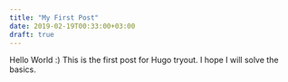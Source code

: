 ```yaml
---
title: "My First Post"
date: 2019-02-19T00:33:00+03:00
draft: true
---
```


Hello World :)
This is the first post for Hugo tryout. I hope I will solve the basics. 
<!--stackedit_data:
eyJoaXN0b3J5IjpbNTUxNDMyNjg1XX0=
-->